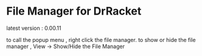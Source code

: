 # File Manager for DrRacket

latest version : 0.00.11


to call the popup menu , right click the file manager.
to show or hide the file manager , View -> Show/Hide the File Manager

